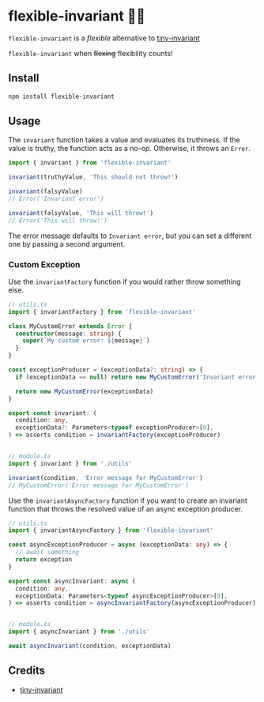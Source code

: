 # flexible-invariant 💪💥

`flexible-invariant` is a *flexible* alternative to [tiny-invariant](https://www.npmjs.com/package/tiny-invariant)

`flexible-invariant` when ~~flexing~~ flexibility counts!

## Install

```bash
npm install flexible-invariant
```

## Usage

The `invariant` function takes a value and evaluates its truthiness. If the
value is truthy, the function acts as a no-op. Otherwise, it throws an `Error`.

```ts
import { invariant } from 'flexible-invariant'

invariant(truthyValue, 'This should not throw!')

invariant(falsyValue)
// Error('Invariant error')

invariant(falsyValue, 'This will throw!')
// Error('This will throw!')
```

The error message defaults to `Invariant error`, but you can set a different
one by passing a second argument.


### Custom Exception

Use the `invariantFactory` function if you would rather throw something else.

```ts
// utils.ts
import { invariantFactory } from 'flexible-invariant'

class MyCustomError extends Error {
  constructor(message: string) {
    super(`My custom error: ${message}`)
  }
}

const exceptionProducer = (exceptionData?: string) => {
  if (exceptionData == null) return new MyCustomError('Invariant error')

  return new MyCustomError(exceptionData)
}

export const invariant: (
  condition: any,
  exceptionData?: Parameters<typeof exceptionProducer>[0],
) => asserts condition = invariantFactory(exceptionProducer)


// module.ts
import { invariant } from './utils'

invariant(condition, 'Error message for MyCustomError')
// MyCustomError('Error message for MyCustomError')
```

Use the `invariantAsyncFactory` function if you want to create an invariant
function that throws the resolved value of an async exception producer.

```ts
// utils.ts
import { invariantAsyncFactory } from 'flexible-invariant'

const asyncExceptionProducer = async (exceptionData: any) => {
  // await something
  return exception
}

export const asyncInvariant: async (
  condition: any,
  exceptionData: Parameters<typeof asyncExceptionProducer>[0],
) => asserts condition = asyncInvariantFactory(asyncExceptionProducer)


// module.ts
import { asyncInvariant } from './utils'

await asyncInvariant(condition, exceptionData)
```

## Credits

- [tiny-invariant](https://github.com/alexreardon/tiny-invariant)

